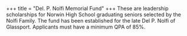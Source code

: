 +++
title = "Del. P. Nolfi Memorial Fund"
+++
These are leadership scholarships for Norwin High School graduating seniors selected by the Nolfi Family. The fund has been established for the late Del P. Nolfi of Glassport.  Applicants must have a minimum QPA of 85%.
